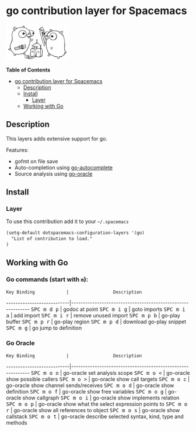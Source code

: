 # go contribution layer for Spacemacs

![go](img/go.png)

<!-- markdown-toc start - Don't edit this section. Run M-x markdown-toc/generate-toc again -->
**Table of Contents**

- [go contribution layer for Spacemacs](#go-contribution-layer-for-spacemacs)
    - [Description](#description)
    - [Install](#install)
        - [Layer](#layer)
    - [Working with Go](#working-with-go)

<!-- markdown-toc end -->

## Description

This layers adds extensive support for go.

Features:
- gofmt on file save
- Auto-completion using [go-autocomplete](https://github.com/nsf/gocode/tree/master/emacs)
- Source analysis using [go-oracle](http://golang.org/s/oracle-user-manual)

## Install

### Layer

To use this contribution add it to your `~/.spacemacs`

```elisp
(setq-default dotspacemacs-configuration-layers '(go)
  "List of contribution to load."
)
```

## Working with Go

### Go commands (start with `m`):

    Key Binding            |                 Description
---------------------------|------------------------------------------------------------
<kbd>SPC m d p</kbd>       | godoc at point
<kbd>SPC m i g</kbd>       | goto imports
<kbd>SPC m i a</kbd>       | add import
<kbd>SPC m i r</kbd>       | remove unused import
<kbd>SPC m p b</kbd>       | go-play buffer
<kbd>SPC m p r</kbd>       | go-play region
<kbd>SPC m p d</kbd>       | download go-play snippet
<kbd>SPC m g</kbd>         | go jump to definition


### Go Oracle

    Key Binding            |                 Description
---------------------------|------------------------------------------------------------
<kbd>SPC m o o</kbd>       | go-oracle set analysis scope
<kbd>SPC m o <</kbd>       | go-oracle show possible callers
<kbd>SPC m o ></kbd>       | go-oracle show call targets
<kbd>SPC m o c</kbd>       | go-oracle show channel sends/receives
<kbd>SPC m o d</kbd>       | go-oracle show definition
<kbd>SPC m o f</kbd>       | go-oracle show free variables
<kbd>SPC m o g</kbd>       | go-oracle show callgraph
<kbd>SPC m o i</kbd>       | go-oracle show implements relation
<kbd>SPC m o p</kbd>       | go-oracle show what the select expression points to
<kbd>SPC m o r</kbd>       | go-oracle show all references to object
<kbd>SPC m o s</kbd>       | go-oracle show callstack
<kbd>SPC m o t</kbd>       | go-oracle describe selected syntax, kind, type and methods
